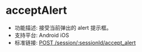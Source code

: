 # acceptAlert

* 功能描述: 接受当前弹出的 alert 提示框。
* 支持平台: Android iOS
* 标准链接: [POST /session/:sessionId/accept_alert](https://w3c.github.io/webdriver/#accept-alert)
